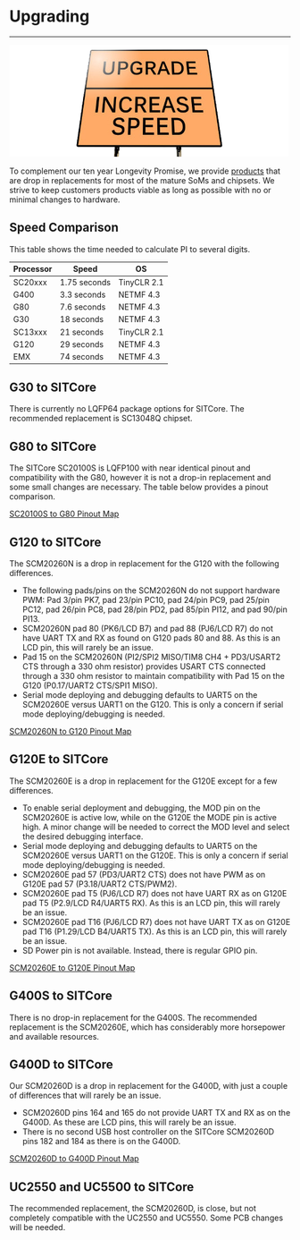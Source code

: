 # Upgrading

---


![Upgrading](images/upgrade-sign.png)

To complement our ten year Longevity Promise, we provide [products](../sitcore/intro.md) that are drop in replacements for most of the mature SoMs and chipsets. We strive to keep customers products viable as long as possible with no or minimal changes to hardware.

## Speed Comparison

This table shows the time needed to calculate PI to several digits.

| Processor      | Speed           | OS             |
| ---------------| ----------------|----------------|
| SC20xxx        | 1.75 seconds    | TinyCLR 2.1    |
| G400           | 3.3 seconds     | NETMF 4.3      |
| G80            | 7.6 seconds     | NETMF 4.3      |
| G30            | 18 seconds      | NETMF 4.3      |
| SC13xxx        | 21 seconds      | TinyCLR 2.1    |
| G120           | 29 seconds      | NETMF 4.3      |
| EMX            | 74 seconds      | NETMF 4.3      |

## G30 to SITCore

There is currently no LQFP64 package options for SITCore. The recommended replacement is SC13048Q chipset.

## G80 to SITCore

The SITCore SC20100S is LQFP100 with near identical pinout and compatibility with the G80, however it is not a drop-in replacement and some small changes are necessary. The table below provides a pinout comparison.

[SC20100S to G80 Pinout Map](pdfs/sc20100s-g80-pinoutmap.pdf)  

## G120 to SITCore

The SCM20260N is a drop in replacement for the G120 with the following differences.

* The following pads/pins on the SCM20260N do not support hardware PWM: Pad 3/pin PK7, pad 23/pin PC10, pad 24/pin PC9, pad 25/pin PC12, pad 26/pin PC8, pad 28/pin PD2, pad 85/pin PI12, and pad 90/pin PI13.
* SCM20260N pad 80 (PK6/LCD B7) and pad 88 (PJ6/LCD R7) do not have UART TX and RX as found on G120 pads 80 and 88. As this is an LCD pin, this will rarely be an issue.
* Pad 15 on the SCM20260N (PI2/SPI2 MISO/TIM8 CH4 + PD3/USART2 CTS through a 330 ohm resistor) provides USART CTS connected through a 330 ohm resistor to maintain compatibility with Pad 15 on the G120 (P0.17/UART2 CTS/SPI1 MISO).
* Serial mode deploying and debugging defaults to UART5 on the SCM20260E versus UART1 on the G120. This is only a concern if serial mode deploying/debugging is needed.

[SCM20260N to G120 Pinout Map](pdfs/scm20260n-g120-pinoutmap.pdf)

## G120E to SITCore

The SCM20260E is a drop in replacement for the G120E except for a few differences.

* To enable serial deployment and debugging, the MOD pin on the SCM20260E is active low, while on the G120E the MODE pin is active high. A minor change will be needed to correct the MOD level and select the desired debugging interface.
* Serial mode deploying and debugging defaults to UART5 on the SCM20260E versus UART1 on the G120E. This is only a concern if serial mode deploying/debugging is needed.
* SCM20260E pad 57 (PD3/UART2 CTS) does not have PWM as on G120E pad 57 (P3.18/UART2 CTS/PWM2). 
* SCM20260E pad T5 (PJ6/LCD R7) does not have UART RX as on G120E pad T5 (P2.9/LCD R4/UART5 RX). As this is an LCD pin, this will rarely be an issue.
* SCM20260E pad T16 (PJ6/LCD R7) does not have UART TX as on G120E pad T16 (P1.29/LCD B4/UART5 TX). As this is an LCD pin, this will rarely be an issue.
* SD Power pin is not available. Instead, there is regular GPIO pin.

[SCM20260E to G120E Pinout Map](pdfs/scm20260e-g120e-pinoutmap.pdf)

## G400S to SITCore

There is no drop-in replacement for the G400S. The recommended replacement is the SCM20260E, which has considerably more horsepower and available resources.

## G400D to SITCore

Our SCM20260D is a drop in replacement for the G400D, with just a couple of differences that will rarely be an issue.

* SCM20260D pins 164 and 165 do not provide UART TX and RX as on the G400D. As these are LCD pins, this will rarely be an issue.
* There is no second USB host controller on the SITCore SCM20260D pins 182 and 184 as there is on the G400D.

[SCM20260D to G400D Pinout Map](pdfs/scm20260d-g400d-pinoutmap.pdf)

## UC2550 and UC5500 to SITCore

The recommended replacement, the SCM20260D, is close, but not completely compatible with the UC2550 and UC5550. Some PCB changes will be needed.
